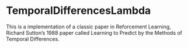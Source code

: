 # TemporalDifferencesLambda

This is a implementation of a classic paper in Reforcement Learning, Richard Sutton’s 1988 paper called
Learning to Predict by the Methods of Temporal Differences.
